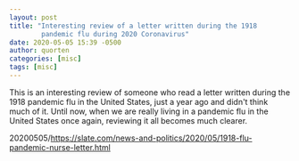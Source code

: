 ```yaml
---
layout: post
title: "Interesting review of a letter written during the 1918
        pandemic flu during 2020 Coronavirus"
date: 2020-05-05 15:39 -0500
author: quorten
categories: [misc]
tags: [misc]
---
```



This is an interesting review of someone who read a letter written
during the 1918 pandemic flu in the United States, just a year ago and
didn't think much of it.  Until now, when we are really living in a
pandemic flu in the United States once again, reviewing it all becomes
much clearer.

20200505/https://slate.com/news-and-politics/2020/05/1918-flu-pandemic-nurse-letter.html
